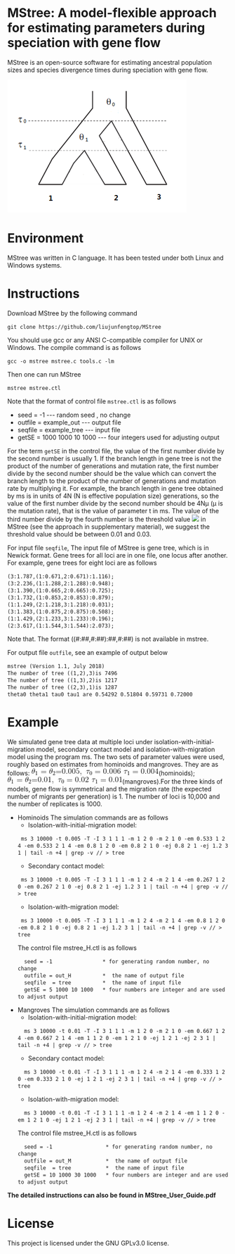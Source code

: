 # MStree: A model-flexible approach for estimating parameters during speciation with gene flow
MStree is an open-source software for estimating ancestral population sizes and species divergence times during speciation with gene flow.

![](https://github.com/liujunfengtop/MStree/blob/master/demo.png)

# Environment
MStree was written in C language. It has been tested under both Linux and Windows systems. 

# Instructions
Download MStree by the following command
```shell
git clone https://github.com/liujunfengtop/MStree
```

You should use gcc or any ANSI C-compatible compiler for UNIX or Windows. The compile command is as follows
```shell
gcc -o mstree mstree.c tools.c -lm
```

Then one can run MStree 
```shell
mstree mstree.ctl
```
Note that the format of control file ```mstree.ctl``` is as follows

*   seed = -1 --- random seed , no change
*   outfile = example_out --- output file
*   seqfile  = example_tree --- input file
*   getSE = 1000 1000 10 1000 --- four integers used for adjusting output

For the term `getSE` in the control file, the value of the first number divide by the second number is usually 1. If the branch length in gene tree is not the product of the number of generations and mutation rate, the first number divide by the second number should be the value which can convert the branch length to the product of the number of generations and mutation rate by multiplying it. For example, the branch length in gene tree obtained by ms is in units of 4N (N is effective population size) generations, so the value of the first number divide by the second number should be 4Nμ (μ is the mutation rate), that is the value of parameter t in ms. The value of the third number divide by the fourth number is the threshold value ![](http://latex.codecogs.com/gif.latex?\\varepsilon) in MStree (see the approach in supplementary material), we suggest the threshold value should be between 0.01 and 0.03.


For input file `seqfile`, The input file of MStree is gene tree, which is in Newick format. Gene trees for all loci are in one file, one locus after another. For example, gene trees for eight loci are as follows

```
(3:1.787,(1:0.671,2:0.671):1.116);
(3:2.236,(1:1.288,2:1.288):0.948);
(3:1.390,(1:0.665,2:0.665):0.725);
(3:1.732,(1:0.853,2:0.853):0.879);
(1:1.249,(2:1.218,3:1.218):0.031);
(3:1.383,(1:0.875,2:0.875):0.508);
(1:1.429,(2:1.233,3:1.233):0.196);
(2:3.617,(1:1.544,3:1.544):2.073);
```
Note that. The format ((#:##,#:##):##,#:##) is not available in mstree.

For output file `outfile`, see an example of output below

```
mstree (Version 1.1, July 2018)
The number of tree ((1,2),3)is 7496
The number of tree ((1,3),2)is 1217
The number of tree ((2,3),1)is 1287
theta0 theta1 tau0 tau1 are 0.54292 0.51804 0.59731 0.72000
```

# Example
We simulated gene tree data at multiple loci under isolation-with-initial-migration model, secondary contact model and isolation-with-migration model using the program ms. The two sets of parameter values were used, roughly based on estimates from hominoids and mangroves. They are as follows: 
![](https://github.com/liujunfengtop/MStree/blob/master/equations/equation1.png)(hominoids); ![](https://github.com/liujunfengtop/MStree/blob/master/equations/equation2.png)(mangroves).For the three kinds of models, gene flow is symmetrical and the migration rate (the expected number of migrants per generation) is 1. The number of loci is 10,000 and the number of replicates is 1000. 

        
* Hominoids
    The simulation commands are as follows
    * Isolation-with-initial-migration model:
    ```shell
     ms 3 10000 -t 0.005 -T -I 3 1 1 1 -m 1 2 0 -m 2 1 0 -em 0.533 1 2 4 -em 0.533 2 1 4 -em 0.8 1 2 0 -em 0.8 2 1 0 -ej 0.8 2 1 -ej 1.2 3 1 | tail -n +4 | grep -v // > tree
    ```
    * Secondary contact model:
    ```shell
     ms 3 10000 -t 0.005 -T -I 3 1 1 1 -m 1 2 4 -m 2 1 4 -em 0.267 1 2 0 -em 0.267 2 1 0 -ej 0.8 2 1 -ej 1.2 3 1 | tail -n +4 | grep -v // > tree
    ```
    * Isolation-with-migration model:
    ```shell
     ms 3 10000 -t 0.005 -T -I 3 1 1 1 -m 1 2 4 -m 2 1 4 -em 0.8 1 2 0 -em 0.8 2 1 0 -ej 0.8 2 1 -ej 1.2 3 1 | tail -n +4 | grep -v // > tree
    ```
    The control file mstree_H.ctl is as follows
    ```
      seed = -1                * for generating random number, no change
      outfile = out_H          *  the name of output file
      seqfile  = tree          *  the name of input file
      getSE = 5 1000 10 1000   * four numbers are integer and are used to adjust output
    ```
*  Mangroves
   The simulation commands are as follows
   * Isolation-with-initial-migration model:
   ```shell
     ms 3 10000 -t 0.01 -T -I 3 1 1 1 -m 1 2 0 -m 2 1 0 -em 0.667 1 2 4 -em 0.667 2 1 4 -em 1 1 2 0 -em 1 2 1 0 -ej 1 2 1 -ej 2 3 1 | tail -n +4 | grep -v // > tree
   ```
   * Secondary contact model:
   ```shell
     ms 3 10000 -t 0.01 -T -I 3 1 1 1 -m 1 2 4 -m 2 1 4 -em 0.333 1 2 0 -em 0.333 2 1 0 -ej 1 2 1 -ej 2 3 1 | tail -n +4 | grep -v // > tree
   ```
   * Isolation-with-migration model:
   ```shell
     ms 3 10000 -t 0.01 -T -I 3 1 1 1 -m 1 2 4 -m 2 1 4 -em 1 1 2 0 -em 1 2 1 0 -ej 1 2 1 -ej 2 3 1 | tail -n +4 | grep -v // > tree
   ```
   The control file mstree_H.ctl is as follows
   ```
     seed = -1                 * for generating random number, no change
     outfile = out_M           *  the name of output file
     seqfile  = tree           *  the name of input file
     getSE = 10 1000 30 1000   * four numbers are integer and are used to adjust output
   ```
**The detailed instructions can also be found in MStree_User_Guide.pdf**

# License
This project is licensed under the GNU GPLv3.0 license.








